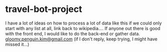 # travel-bot-project

I have a lot of ideas on how to process a lot of data like this if we could only start with any list at all, link back to wikipedia.... If anyone out there is good with the front end, I would like to do the back-end or gather data.  gloomy.penguin.kim@gmail.com (if I don't reply, keep trying, I might have missed it...) 
